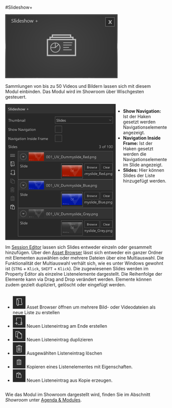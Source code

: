 #Slideshow+

![SlideShowModul](img/Manager/Module/Slideshowplus_Module.PNG) 

Sammlungen von bis zu 50 Videos und Bildern lassen sich mit diesem Modul einbinden.
Das Modul wird im Showroom über Wischgesten gesteuert.

<div style="display: flex">
    <img src="img/Manager/Module/SlideshowplusProperties.PNG" width="350" style="float:left">
    <div>
        <ul>
            <li><b>Show Navigation:</b> Ist der Haken gesetzt werden Navigationselemente angezeigt.</li>
            <li><b>Navigation Inside Frame:</b> Ist der Haken gesetzt werden die Navigationselemente im Slide angezeigt.</li>
            <li><b>Slides:</b> Hier können Slides der Liste hinzugefügt werden.</li>
        </ul>
    </div>
</div>

Im [Session Editor](006_sessions.html#session-editor) lassen sich Slides entweder einzeln oder gesammelt hinzufügen. Über den [Asset Browser](050_assetbrowser.md) lässt sich entweder ein ganzer Ordner mit Elementen auswählen oder mehrere Dateien über eine Multiauswahl. Die Funktionalität der Multiauswahl verhält sich, wie es unter Windows gewohnt ist (`STRG` + `Klick`, `SHIFT` + `Klick`).
Die zugewiesenen Slides werden im Property Editor als einzelne Listenelemente dargestellt. Die Reihenfolge der Elemente kann via Drag and Drop verändert werden. Elemente können zudem gezielt dupliziert, gelöscht oder eingefügt werden.

<div style="display: flex; justify-content: space-between;">

<!-- <div>
        <img src="img/Manager/Module/Slideshowplus_PropertyEditor.PNG" />
</div> -->

<ul>
    <li><div><img src="img/Manager/Module/Storyboardplus_Icon_Folder.PNG" /> Asset Browser öffnen um mehrere Bild- oder Videodateien als neue Liste zu erstellen</div> </li>
    <li><div>
        <img src="img/Manager/Module/Storyboardplus_Icon_New.PNG"/> Neuen Listeneintrag am Ende erstellen
    </div></li>
    <li><div><img src="img/Manager/Module/Storyboardplus_Icon_Duplicate.PNG"/> Neuen Listeneintrag duplizieren</div></li>
    <li><div><img src="img/Manager/Module/Storyboardplus_Icon_Delete.PNG"/> Ausgewählten Listeneintrag löschen</div></li>
    <li><div><img src="img/Manager/Module/ClipboardCopyIcon.PNG" /> Kopieren eines Listenelementes mit Eigenschaften.</div> </li>
    <li>
    <div>
    <img src="img/Manager/Module/ClipboardPasteIcon.PNG" /> Neuen Listeneintrag aus Kopie erzeugen.</div> </li>
</ul>
</div>

Wie das Modul im Showroom dargestellt wird, finden Sie im Abschnitt *Showroom* unter [Agenda & Modules](056_agenda.html#slideshow).

